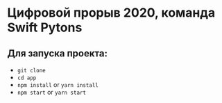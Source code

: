 # Цифровой прорыв 2020, команда Swift Pytons

## Для запуска проекта: 

- `git clone`
- `cd app`
- `npm install` or `yarn install`
- `npm start` or `yarn start`
